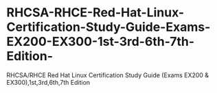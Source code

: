 # RHCSA-RHCE-Red-Hat-Linux-Certification-Study-Guide-Exams-EX200-EX300-1st-3rd-6th-7th-Edition-
RHCSA/RHCE Red Hat Linux Certification Study Guide (Exams EX200 &amp; EX300),1st,3rd,6th,7th Edition 
